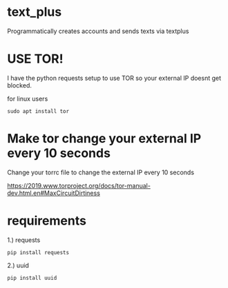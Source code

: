 # text_plus
Programmatically creates accounts and sends texts via textplus


# USE TOR!
I have the python requests setup to use TOR so your external IP doesnt get blocked.


for linux users 
```
sudo apt install tor
```

# Make tor change your external IP every 10 seconds
Change your torrc file to change the external IP every 10 seconds

https://2019.www.torproject.org/docs/tor-manual-dev.html.en#MaxCircuitDirtiness


# requirements
1.) requests
```
pip install requests
```
2.) uuid
```
pip install uuid
```
